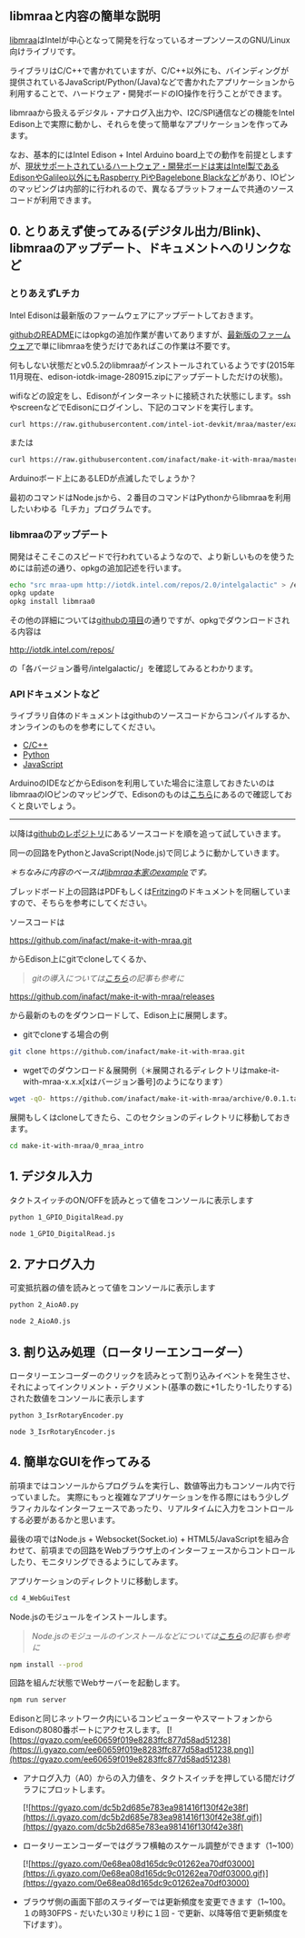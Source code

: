 ## libmraaと内容の簡単な説明

[libmraa](https://github.com/intel-iot-devkit/mraa)はIntelが中心となって開発を行なっているオープンソースのGNU/Linux向けライブリです。

ライブラリはC/C++で書かれていますが、C/C++以外にも、バインディングが提供されているJavaScript/Python/(Java)などで書かれたアプリケーションから利用することで、ハードウェア・開発ボードのIO操作を行うことができます。

libmraaから扱えるデジタル・アナログ入出力や、I2C/SPI通信などの機能をIntel Edison上で実際に動かし、それらを使って簡単なアプリケーションを作ってみます。

なお、基本的にはIntel Edison + Intel Arduino board上での動作を前提としますが、[現状サポートされているハートウェア・開発ボードは実はIntel製である EdisonやGalileo以外にもRaspberry PiやBagelebone Blackなど](https://github.com/intel-iot-devkit/mraa#supported-boards)があり、IOピンのマッピングは内部的に行われるので、異なるプラットフォームで共通のソースコードが利用できます。


## 0. とりあえず使ってみる(デジタル出力/Blink)、libmraaのアップデート、ドキュメントへのリンクなど

### とりあえずLチカ

Intel Edisonは最新版のファームウェアにアップデートしておきます。

[githubのREADME](https://github.com/intel-iot-devkit/mraa#installing-on-your-board)にはopkgの追加作業が書いてありますが、[最新版のファームウェア](https://software.intel.com/en-us/iot/hardware/edison/downloads)で単にlibmraaを使うだけであればこの作業は不要です。

何もしない状態だとv0.5.2のlibmraaがインストールされているようです(2015年11月現在、edison-iotdk-image-280915.zipにアップデートしただけの状態)。

wifiなどの設定をし、Edisonがインターネットに接続された状態にします。sshやscreenなどでEdisonにログインし、下記のコマンドを実行します。

```bash
curl https://raw.githubusercontent.com/intel-iot-devkit/mraa/master/examples/javascript/Blink-IO.js | node
```

または

```bash
curl https://raw.githubusercontent.com/inafact/make-it-with-mraa/master/0_mraa_intro/0_Blink-IO.py | python
```

Arduinoボード上にあるLEDが点滅したでしょうか？

最初のコマンドはNode.jsから、２番目のコマンドはPythonからlibmraaを利用したいわゆる「Lチカ」プログラムです。


### libmraaのアップデート

開発はそこそこのスピードで行われているようなので、より新しいものを使うためには前述の通り、opkgの追加記述を行います。

```bash
echo "src mraa-upm http://iotdk.intel.com/repos/2.0/intelgalactic" > /etc/opkg/mraa-upm.conf
opkg update
opkg install libmraa0
```

その他の詳細については[githubの項目](https://github.com/intel-iot-devkit/mraa#installing-on-your-board)の通りですが、opkgでダウンロードされる内容は

http://iotdk.intel.com/repos/

の「各バージョン番号/intelgalactic/」を確認してみるとわかります。


### APIドキュメントなど

ライブラリ自体のドキュメントはgithubのソースコードからコンパイルするか、オンラインのものを参考にしてください。

- [C/C++](http://iotdk.intel.com/docs/master/mraa/)
- [Python](http://iotdk.intel.com/docs/master/mraa/python/)
- [JavaScript](http://iotdk.intel.com/docs/master/mraa/node/modules/mraa.html)

ArduinoのIDEなどからEdisonを利用していた場合に注意しておきたいのはlibmraaのIOピンのマッピングで、Edisonのものは[こちら](http://iotdk.intel.com/docs/master/mraa/edison.html)にあるので確認しておくと良いでしょう。


---

以降は[githubのレポジトリ](https://github.com/inafact/make-it-with-mraa/tree/master/0_mraa_intro)にあるソースコードを順を追って試していきます。

同一の回路をPythonとJavaScript(Node.js)で同じように動かしていきます。

_＊ちなみに内容のベースは[libmraa本家のexample](https://github.com/intel-iot-devkit/mraa/tree/master/examples)です。_

ブレッドボード上の回路はPDFもしくは[Fritzing](http://fritzing.org/home/)のドキュメントを同梱していますので、そちらを参考にしてください。


ソースコードは

https://github.com/inafact/make-it-with-mraa.git

からEdison上にgitでcloneしてくるか、

> _gitの導入については[こちら](http://edison-lab.jp/blog/2015/07/lets-make-edison-beacon-code.html#step04)の記事も参考に_

https://github.com/inafact/make-it-with-mraa/releases

から最新のものをダウンロードして、Edison上に展開します。


- gitでcloneする場合の例

```bash
git clone https://github.com/inafact/make-it-with-mraa.git
```

- wgetでのダウンロード＆展開例（＊展開されるディレクトリはmake-it-with-mraa-x.x.x[xはバージョン番号]のようになります）

```bash
wget -qO- https://github.com/inafact/make-it-with-mraa/archive/0.0.1.tar.gz | tar xvz
```

展開もしくはcloneしてきたら、このセクションのディレクトリに移動しておきます。

```bash
cd make-it-with-mraa/0_mraa_intro
```

## 1. デジタル入力

タクトスイッチのON/OFFを読みとって値をコンソールに表示します

```bash
python 1_GPIO_DigitalRead.py
```

```bash
node 1_GPIO_DigitalRead.js
```

## 2. アナログ入力

可変抵抗器の値を読みとって値をコンソールに表示します

```bash
python 2_AioA0.py
```

```bash
node 2_AioA0.js
```

## 3. 割り込み処理（ロータリーエンコーダー）

ロータリーエンコーダーのクリックを読みとって割り込みイベントを発生させ、それによってインクリメント・デクリメント(基準の数に+1したり-1したりする)された数値をコンソールに表示します

```bash
python 3_IsrRotaryEncoder.py
```

```
node 3_IsrRotaryEncoder.js
```

## 4. 簡単なGUIを作ってみる

前項まではコンソールからプログラムを実行し、数値等出力もコンソール内で行っていました。
実際にもっと複雑なアプリケーションを作る際にはもう少しグラフィカルなインターフェースであったり、リアルタイムに入力をコントロールする必要があるかと思います。

最後の項ではNode.js + Websocket(Socket.io) + HTML5/JavaScriptを組み合わせて、前項までの回路をWebブラウザ上のインターフェースからコントロールしたり、モニタリングできるようにしてみます。

アプリケーションのディレクトリに移動します。

```bash
cd 4_WebGuiTest
```

Node.jsのモジュールをインストールします。

> _Node.jsのモジュールのインストールなどについては[こちら](http://edison-lab.jp/blog/2015/05/lets-make-edison-node-js.html#step05)の記事も参考に_

```bash
npm install --prod
```

回路を組んだ状態でWebサーバーを起動します。

```bash
npm run server
```

Edisonと同じネットワーク内にいるコンピューターやスマートフォンからEdisonの8080番ポートにアクセスします。
[![https://gyazo.com/ee60659f019e8283ffc877d58ad51238](https://i.gyazo.com/ee60659f019e8283ffc877d58ad51238.png)](https://gyazo.com/ee60659f019e8283ffc877d58ad51238)

- アナログ入力（A0）からの入力値を、タクトスイッチを押している間だけグラフにプロットします。

  [![https://gyazo.com/dc5b2d685e783ea981416f130f42e38f](https://i.gyazo.com/dc5b2d685e783ea981416f130f42e38f.gif)](https://gyazo.com/dc5b2d685e783ea981416f130f42e38f)

- ロータリーエンコーダーではグラフ横軸のスケール調整ができます（1~100）

  [![https://gyazo.com/0e68ea08d165dc9c01262ea70df03000](https://i.gyazo.com/0e68ea08d165dc9c01262ea70df03000.gif)](https://gyazo.com/0e68ea08d165dc9c01262ea70df03000)

- ブラウザ側の画面下部のスライダーでは更新頻度を変更できます（1~100。１の時30FPS - だいたい30ミリ秒に１回 - で更新、以降等倍で更新頻度を下げます）。
